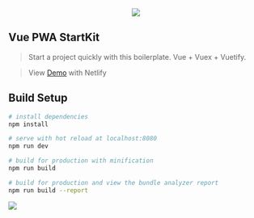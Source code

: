 
<div style="text-align: center;">
    <img src="https://i.imgur.com/7P329MR.png" />
</div>

## Vue PWA StartKit

> Start a project quickly with this boilerplate. Vue + Vuex + Vuetify. 

> View [Demo](https://borgert-vue-pwa-startkit.netlify.com/) with Netlify

## Build Setup

``` bash
# install dependencies
npm install

# serve with hot reload at localhost:8080
npm run dev

# build for production with minification
npm run build

# build for production and view the bundle analyzer report
npm run build --report
```

<img src="https://i.imgur.com/sBZmLg9.png" />
